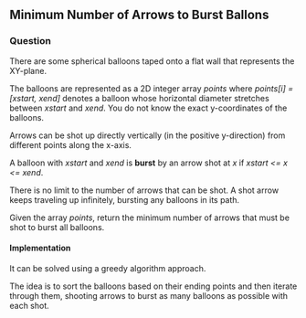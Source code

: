 ## Minimum Number of Arrows to Burst Ballons

### Question

There are some spherical balloons taped onto a flat wall that represents the XY-plane. 

The balloons are represented as a 2D integer array *points* where *points[i] = [xstart, xend]* denotes a balloon whose horizontal diameter stretches between *xstart* and *xend*. You do not know the exact y-coordinates of the balloons.

Arrows can be shot up directly vertically (in the positive y-direction) from different points along the x-axis. 

A balloon with *xstart* and *xend* is **burst** by an arrow shot at *x* if *xstart <= x <= xend*.
 
There is no limit to the number of arrows that can be shot. A shot arrow keeps traveling up infinitely, bursting any balloons in its path.

Given the array *points*, return the minimum number of arrows that must be shot to burst all balloons.

#### Implementation

It can be solved using a greedy algorithm approach. 

The idea is to sort the balloons based on their ending points and then iterate through them, shooting arrows to burst as many balloons as possible with each shot.